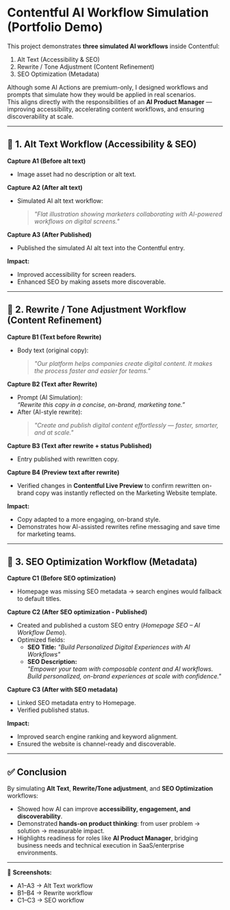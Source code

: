 # Contentful AI Workflow Simulation (Portfolio Demo)

This project demonstrates **three simulated AI workflows** inside Contentful:  
1. Alt Text (Accessibility & SEO)  
2. Rewrite / Tone Adjustment (Content Refinement)  
3. SEO Optimization (Metadata)  

Although some AI Actions are premium-only, I designed workflows and prompts that simulate how they would be applied in real scenarios.  
This aligns directly with the responsibilities of an **AI Product Manager** — improving accessibility, accelerating content workflows, and ensuring discoverability at scale.  

---

## 🔹 1. Alt Text Workflow (Accessibility & SEO)

**Capture A1 (Before alt text)**  
- Image asset had no description or alt text.  

**Capture A2 (After alt text)**  
- Simulated AI alt text workflow:  
  > *"Flat illustration showing marketers collaborating with AI-powered workflows on digital screens."*  

**Capture A3 (After Published)**  
- Published the simulated AI alt text into the Contentful entry.  

**Impact:**  
- Improved accessibility for screen readers.  
- Enhanced SEO by making assets more discoverable.  

---

## 🔹 2. Rewrite / Tone Adjustment Workflow (Content Refinement)

**Capture B1 (Text before Rewrite)**  
- Body text (original copy):  
  > *"Our platform helps companies create digital content. It makes the process faster and easier for teams."*  

**Capture B2 (Text after Rewrite)**  
- Prompt (AI Simulation):  
  *“Rewrite this copy in a concise, on-brand, marketing tone.”*  
- After (AI-style rewrite):  
  > *"Create and publish digital content effortlessly — faster, smarter, and at scale."*  

**Capture B3 (Text after rewrite + status Published)**  
- Entry published with rewritten copy.  

**Capture B4 (Preview text after rewrite)**  
- Verified changes in **Contentful Live Preview** to confirm rewritten on-brand copy was instantly reflected on the Marketing Website template.  

**Impact:**  
- Copy adapted to a more engaging, on-brand style.  
- Demonstrates how AI-assisted rewrites refine messaging and save time for marketing teams.  

---

## 🔹 3. SEO Optimization Workflow (Metadata)

**Capture C1 (Before SEO optimization)**  
- Homepage was missing SEO metadata → search engines would fallback to default titles.  

**Capture C2 (After SEO optimization - Published)**  
- Created and published a custom SEO entry (*Homepage SEO – AI Workflow Demo*).  
- Optimized fields:  
  - **SEO Title:** *"Build Personalized Digital Experiences with AI Workflows"*  
  - **SEO Description:**  
    *"Empower your team with composable content and AI workflows. Build personalized, on-brand experiences at scale with confidence."*  

**Capture C3 (After with SEO metadata)**  
- Linked SEO metadata entry to Homepage.  
- Verified published status.  

**Impact:**  
- Improved search engine ranking and keyword alignment.  
- Ensured the website is channel-ready and discoverable.  

---

## ✅ Conclusion

By simulating **Alt Text**, **Rewrite/Tone adjustment**, and **SEO Optimization** workflows:  
- Showed how AI can improve **accessibility, engagement, and discoverability**.  
- Demonstrated **hands-on product thinking**: from user problem → solution → measurable impact.  
- Highlights readiness for roles like **AI Product Manager**, bridging business needs and technical execution in SaaS/enterprise environments.  

---

📂 **Screenshots:**  
- A1–A3 → Alt Text workflow  
- B1–B4 → Rewrite workflow  
- C1–C3 → SEO workflow  

